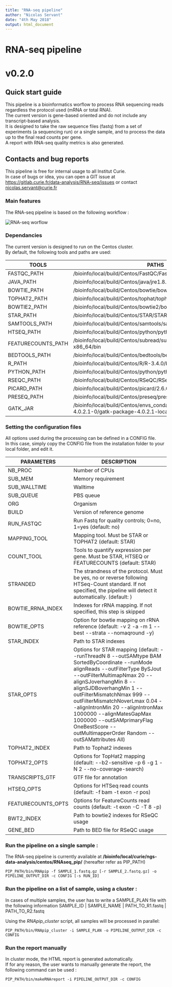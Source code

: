 ```yaml
---
title: "RNA-seq pipeline"
author: "Nicolas Servant"
date: "4th May 2018"
output: html_document
---
```


# RNA-seq pipeline
# v0.2.0

## Quick start guide

This pipeline is a bioinformatics worflow to process RNA sequencing reads regardless the protocol used (mRNA or total RNA).  
The current version is gene-based oriented and do not include any transcript-based analysis.  
It is designed to take the raw sequence files (fastq) from a set of experiments (a sequencing run) or a single sample, and to process the data up to the final read counts per gene.  
A report with RNA-seq quality metrics is also generated.

## Contacts and bug reports

This pipeline is free for internal usage to all Institut Curie.  
In case of bugs or idea, you can open a GIT issue at https://gitlab.curie.fr/data-analysis/RNA-seq/issues or contact nicolas.servant@curie.fr

### Main features

The RNA-seq pipeline is based on the following workflow :

![RNA-seq worflow](../doc/RNApip-wkf.png)

### Dependancies

The current version is designed to run on the Centos cluster.  
By default, the following tools and paths are used:

TOOLS | PATHS 
--- | --- 
FASTQC_PATH | /bioinfo/local/build/Centos/FastQC/FastQC_v0.11.5
JAVA_PATH | /bioinfo/local/build/Centos/java/jre1.8.0_101/bin
BOWTIE_PATH | /bioinfo/local/build/Centos/bowtie/bowtie-1.2/bin
TOPHAT2_PATH | /bioinfo/local/build/Centos/tophat/tophat_2.1.1/bin
BOWTIE2_PATH | /bioinfo/local/build/Centos/bowtie2/bowtie2-2.2.9
STAR_PATH | /bioinfo/local/build/Centos/STAR/STAR-2.5.3a/bin/Linux_x86_64
SAMTOOLS_PATH | /bioinfo/local/build/Centos/samtools/samtools-1.3/bin
HTSEQ_PATH | /bioinfo/local/build/Centos/python/python-2.7.13/bin
FEATURECOUNTS_PATH | /bioinfo/local/build/Centos/subread/subread-1.5.1-Linux-x86_64/bin
BEDTOOLS_PATH | /bioinfo/local/build/Centos/bedtools/bedtools-2.25.0/bin
R_PATH | /bioinfo/local/build/Centos/R/R-3.4.0/bin
PYTHON_PATH | /bioinfo/local/build/Centos/python/python-2.7.11/bin
RSEQC_PATH | /bioinfo/local/build/Centos/RSeQC/RSeQC-2.6.4/scripts
PICARD_PATH | /bioinfo/local/build/Centos/picard/2.6.0/picard.jar
PRESEQ_PATH | /bioinfo/local/build/Centos/preseq/preseq_v2.0/
GATK_JAR | /bioinfo/local/build/Centos/envs_conda/gatk4_4.0.2.1/share/gatk4-4.0.2.1-0/gatk-package-4.0.2.1-local.jar

### Setting the configuration files

All options used during the processing can be defined in a CONFIG file.  
In this case, simply copy the CONFIG file from the installation folder to your local folder, and edit it.

PARAMETERS | DESCRIPTION 
--- | ---
NB_PROC | Number of CPUs
SUB_MEM | Memory requirement
SUB_WALLTIME | Walltime
SUB_QUEUE | PBS queue
ORG | Organism
BUILD | Version of reference genome
RUN_FASTQC | Run Fastq for quality controls; 0=no, 1=yes (default: no)
MAPPING_TOOL | Mapping tool. Must be STAR or TOPHAT2 (default: STAR)
COUNT_TOOL | Tools to quantify expression per gene. Must be STAR, HTSEQ or FEATURECOUNTS (default: STAR)
STRANDED | The strandness of the protocol. Must be yes, no or reverse following HTSeq-Count standard. If not specified, the pipeline will detect it automatically. (default: ) 
BOWTIE_RRNA_INDEX | Indexes for rRNA mapping. If not specified, this step is skipped
BOWTIE_OPTS | Option for bowtie mapping on rRNA reference (default: -v 2 -a -m 1 --best --strata --nomaqround -y)
STAR_INDEX | Path to STAR indexes
STAR_OPTS | Options for STAR mapping (default: --runThreadN 8 --outSAMtype BAM SortedByCoordinate --runMode alignReads --outFilterType BySJout --outFilterMultimapNmax 20 --alignSJoverhangMin 8 --alignSJDBoverhangMin 1 --outFilterMismatchNmax 999 --outFilterMismatchNoverLmax 0.04 --alignIntronMin 20 --alignIntronMax 1000000 --alignMatesGapMax 1000000 --outSAMprimaryFlag OneBestScore --outMultimapperOrder Random --outSAMattributes All)
TOPHAT2_INDEX | Path to Tophat2 indexes
TOPHAT2_OPTS | Options for TopHat2 mapping (default: --b2-sensitive -p 6 -g 1 -N 2 --no-coverage-search)
TRANSCRIPTS_GTF | GTF file for annotation
HTSEQ_OPTS | Options for HTSeq read counts (default: -f bam -t exon -r pos) 
FEATURECOUNTS_OPTS | Options for FeatureCounts read counts (default: -t exon -C -T 8 -p)
BWT2_INDEX | Path to bowtie2 indexes for RSeQC usage
GENE_BED | Path to BED file for RSeQC usage


### Run the pipeline on a single sample :

The RNA-seq pipeline is currently available at **/bioinfo/local/curie/ngs-data-analysis/centos/RNAseq_pip/** (hereafter refer as PIP_PATH)
 
```
PIP_PATH/bin/RNApip -f SAMPLE_1.fastq.gz [-r SAMPLE_2.fastq.gz] -o PIPELINE_OUTPUT_DIR -c CONFIG [-s RUN_ID] 
```

### Run the pipeline on a list of sample, using a cluster :

In cases of multiple samples, the user has to write a SAMPLE_PLAN file with the following information
SAMPLE_ID | SAMPLE_NAME | PATH_TO_R1.fastq | PATH_TO_R2.fastq   
 
Using the *RNApip_cluster* script, all samples will be processed in parallel:  

```
PIP_PATH/bin/RNApip_cluster -i SAMPLE_PLAN -o PIPELINE_OUTPUT_DIR -c CONFIG 
```

### Run the report manually

In cluster mode, the HTML report is generated automatically.  
If for any reason, the user wants to manually generate the report, the following command can be used :

```
PIP_PATH/bin/makeRNAreport -i PIPELINE_OUTPUT_DIR -c CONFIG
```
